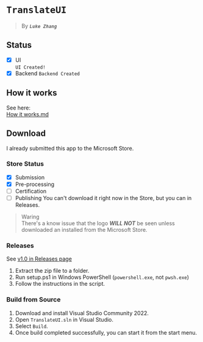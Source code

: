 # `TranslateUI`
> By _**`Luke Zhang`**_
## Status
 - [X] UI  
       `UI Created!`  
 - [X] Backend
       `Backend Created`
## How it works
See here:  
[How it works.md](https://github.com/zsr-lukezhang/TranslateUI/blob/main/HOWITWORKS.md)
## Download
I already submitted this app to the Microsoft Store.
### Store Status
 - [X] Submission
 - [X] Pre-processing
 - [ ] Certification
 - [ ] Publishing
You can't download it right now in the Store, but you can in Releases.
> Waring  
> There's a know issue that the logo _**WILL NOT**_ be seen unless downloaded an installed from the Microsoft Store.
### Releases
See [v1.0 in Releases page](https://github.com/zsr-lukezhang/TranslateUI/releases/tag/v1.0)  
1. Extract the zip file to a folder.
2. Run setup.ps1 in Windows PowerShell (`powershell.exe`, not `pwsh.exe`)
3. Follow the instructions in the script.
### Build from Source
1. Download and install Visual Studio Community 2022.
2. Open `TranslateUI.sln` in Visual Studio.
3. Select `Build`.
4. Once build completed successfully, you can start it from the start menu.
